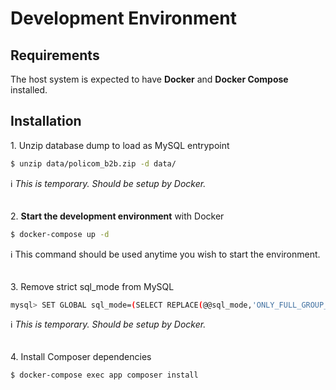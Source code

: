 # Development Environment

## Requirements
The host system is expected to have **Docker** and **Docker Compose** installed.

## Installation

1\. Unzip database dump to load as MySQL entrypoint
```bash
$ unzip data/policom_b2b.zip -d data/
```
:information_source: _This is temporary. Should be setup by Docker._
\
\
\
2\. **Start the development environment** with Docker
```bash
$ docker-compose up -d
```
:information_source: This command should be used anytime you wish to start the environment.
\
\
\
3\. Remove strict sql_mode from MySQL
```bash
mysql> SET GLOBAL sql_mode=(SELECT REPLACE(@@sql_mode,'ONLY_FULL_GROUP_BY',''));
```
:information_source: _This is temporary. Should be setup by Docker._
\
\
\
4\. Install Composer dependencies
```bash
$ docker-compose exec app composer install
```